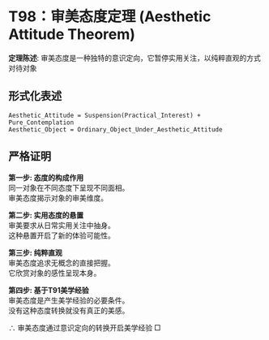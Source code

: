 # T98：审美态度定理 (Aesthetic Attitude Theorem)  

**定理陈述**: 审美态度是一种独特的意识定向，它暂停实用关注，以纯粹直观的方式对待对象  

## 形式化表述  
```  
Aesthetic_Attitude = Suspension(Practical_Interest) + Pure_Contemplation  
Aesthetic_Object = Ordinary_Object_Under_Aesthetic_Attitude  
```  

## 严格证明  

**第一步: 态度的构成作用**  
同一对象在不同态度下呈现不同面相。  
审美态度揭示对象的审美维度。  

**第二步: 实用态度的悬置**  
审美要求从日常实用关注中抽身。  
这种悬置开启了新的体验可能性。  

**第三步: 纯粹直观**  
审美态度追求无概念的直接把握。  
它欣赏对象的感性呈现本身。  

**第四步: 基于T91美学经验**  
审美态度是产生美学经验的必要条件。  
没有这种态度转换就没有真正的美感。  

∴ 审美态度通过意识定向的转换开启美学经验 □  
